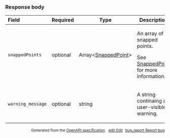 <!--- This is a generated file, do not edit! -->
<!--- [START maps_http_schema_snaptoroadsresponse] -->
<h3 class="schema-object" id="SnapToRoadsResponse">Response body</h3>

| Field             | Required | Type                                                      | Description                                                                                                                                         |
| :---------------- | -------- | --------------------------------------------------------- | --------------------------------------------------------------------------------------------------------------------------------------------------- |
| `snappedPoints`   | optional | Array&lt;[SnappedPoint](#SnappedPoint "SnappedPoint")&gt; | <div class="ref-property-description"><p>An array of snapped points.</p><p>See <a href="#SnappedPoint">SnappedPoint</a> for more information.</div> |
| `warning_message` | optional | string                                                    | <div class="nonref-property-description"><p>A string continaing a user-visible warning.</p></div>                                                   |

<p style="text-align: right; font-size: smaller;">Generated from the <a class="gc-analytics-event" data-category="GMP" data-label="openapi-github" href="https://github.com/googlemaps/openapi-specification" title="Google Maps Platform OpenAPI Specification" class="external">OpenAPI specification</a>.
<a class="gc-analytics-event" data-category="GMP" data-label="openapi-github" style="margin-left: 5px;" href="https://github.com/googlemaps/openapi-specification/blob/main/specification/schemas/SnapToRoadsResponse.yml" title="Edit on GitHub"><span class="material-icons">edit</span> Edit</a>
<a class="gc-analytics-event" data-category="GMP" data-label="openapi-github" style="margin-left: 5px;" href="https://github.com/googlemaps/openapi-specification/issues/new?assignees=&labels=type%3A+bug%2C+triage+me&template=bug_report.md&title=[schemas] Bug - SnapToRoadsResponse" title="File bug for schemas on GitHub"><span class="material-icons">bug_report</span> Report bug</a>
</p>

<!--- [END maps_http_schema_snaptoroadsresponse] -->
